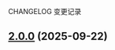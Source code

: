 CHANGELOG 变更记录
## [2.0.0](https://github.com/lin-97/gi-component/compare/v1.0.0...v2.0.0) (2025-09-22)
